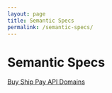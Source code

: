 ```yaml
---
layout: page
title: Semantic Specs
permalink: /semantic-specs/
---
```

# Semantic Specs

[Buy Ship Pay API Domains](../images/edi3-bsp.png)
